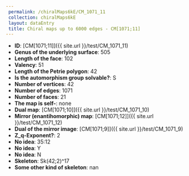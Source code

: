 ```yaml
--- 
 permalink: /chiralMaps6kE/CM_1071_11 
 collection: chiralMaps6kE
 layout: dataEntry
 title: Chiral maps up to 6000 edges - CM[1071;11]
---
```


- **ID**: [CM[1071;11]]({{ site.url }}/test/CM_1071_11)
- **Genus of the underlying surface**: 505
- **Length of the face**: 102
- **Valency**: 51
- **Length of the Petrie polygon**: 42
- **Is the automorphism group solvable?**: S
- **Number of vertices**: 42
- **Number of edges**: 1071
- **Number of faces**: 21
- **The map is self-**: none
- **Dual map**: [CM[1071;10]]({{ site.url }}/test/CM_1071_10)
- **Mirror (enantihomorphic) map**: [CM[1071;12]]({{ site.url }}/test/CM_1071_12)
- **Dual of the mirror image**: [CM[1071;9]]({{ site.url }}/test/CM_1071_9)
- **Z_q-Exponent?**: 2
- **No idea**:  35:12
- **No idea**: Y
- **No idea**: N
- **Skeleton**: Sk(42;2)^17
- **Some other kind of skeleton**: nan
